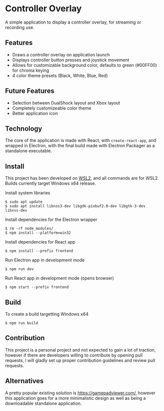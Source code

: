 # Controller Overlay

A simple application to display a controller overlay, for streaming or recording use.

## Features

- Draws a controller overlay on application launch
- Displays controller button presses and joystick movement
- Allows for customizable background color, defaults to green (#00FF00) for chroma keying
- 4 color theme presets (Black, White, Blue, Red)

## Future Features

- Selection between DualShock layout and Xbox layout
- Completely customizeable color theme
- Better application icon

## Technology

The core of the application is made with React, with `create-react-app`, and wrapped in Electron, with the final build made with Electron Packager as a standalone executable.

## Install

This project has been developed on [WSL2](https://docs.microsoft.com/en-us/windows/wsl/install-win10), and all commands are for WSL2. Builds currently target Windows x64 release.

Install system libraries
```
$ sudo apt update
$ sudo apt install libnss3-dev libgdk-pixbuf2.0-dev libgtk-3-dev libxss-dev

```

Install dependencies for the Electron wrapper

```
$ rm -rf node_modules/
$ npm install --platform=win32
```

Install dependencies for React app

```
$ npm install --prefix frontend
```

Run Electron app in development mode

```
$ npm run dev
```

Run React app in development mode (opens browser)

```
$ npm start --prefix frontend
```

## Build

To create a build targetting Windows x64
```
$ npm run build
```

## Contribution

This project is a personal project and not expected to gain a lot of traction, however if there are developers willing to contribute by opening pull requests, I will gladly set up proper contribution guidelines and review pull requests.

## Alternatives

A pretty popular existing solution is https://gamepadviewer.com/, however this application goes for a more minimalistic design as well as being a downloadable standalone application.
